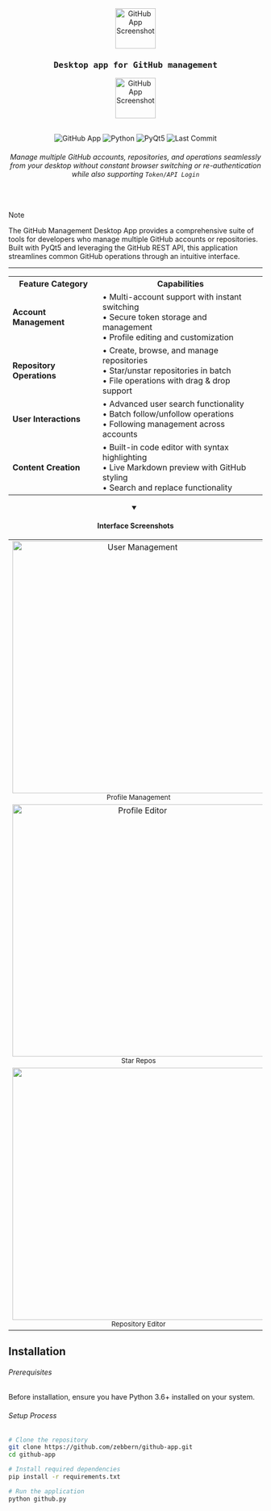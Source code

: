 <div align="center">

<img src="https://github.com/user-attachments/assets/54141f1c-8a6f-4570-a7b3-4ea87e911ecf" alt="GitHub App Screenshot" width="80"/>
<kbd>
  
<h3 align="center">
    
  Desktop app for GitHub management
  
</h3>

</kbd>
<img src="https://github.com/user-attachments/assets/54141f1c-8a6f-4570-a7b3-4ea87e911ecf" alt="GitHub App Screenshot" width="80"/>

<br>
<br>

![GitHub App](https://img.shields.io/badge/GitHub-Desktop%20App-2ea44f?style=flat-square&logo=github)
![Python](https://img.shields.io/badge/python-3.6+-3776AB.svg?style=flat-square&logo=python&logoColor=white)
![PyQt5](https://img.shields.io/badge/PyQt5-41CD52.svg?style=flat-square&logo=qt&logoColor=white)
![Last Commit](https://img.shields.io/badge/Last%20Commit-May%202025-blue?style=flat-square)

<h6>

<em>Manage multiple GitHub accounts, repositories, and operations seamlessly from your desktop without constant browser switching or re-authentication while also supporting `Token/API Login`</em>

</h6>


</div>

<br>

> [!Note]
> The GitHub Management Desktop App provides a comprehensive suite of tools for developers who manage multiple GitHub accounts or repositories. Built with PyQt5 and leveraging the GitHub REST API, this application streamlines common GitHub operations through an intuitive interface.

<hr/>

<table>
  <tr>
    <th align="center">Feature Category</th>
    <th align="center">Capabilities</th>
  </tr>
  <tr>
    <td><b>Account Management</b></td>
    <td>
      • Multi-account support with instant switching<br/>
      • Secure token storage and management<br/>
      • Profile editing and customization
    </td>
  </tr>
  <tr>
    <td><b>Repository Operations</b></td>
    <td>
      • Create, browse, and manage repositories<br/>
      • Star/unstar repositories in batch<br/>
      • File operations with drag & drop support
    </td>
  </tr>
  <tr>
    <td><b>User Interactions</b></td>
    <td>
      • Advanced user search functionality<br/>
      • Batch follow/unfollow operations<br/>
      • Following management across accounts
    </td>
  </tr>
  <tr>
    <td><b>Content Creation</b></td>
    <td>
      • Built-in code editor with syntax highlighting<br/>
      • Live Markdown preview with GitHub styling<br/>
      • Search and replace functionality
    </td>
  </tr>
</table>

<div align="center">
  <details open>
    <summary><h4>Interface Screenshots</h4></summary>
    <table>
      <tr>
        <td align="center">
          <img src="https://github.com/user-attachments/assets/4f09ec03-03a6-45f2-bb2c-1b9c4f800bdf" alt="User Management" width="500"/>
          <br>
          <sub>Profile Management</sup>
        </td>
        <td align="center">
          <img src="https://github.com/user-attachments/assets/5720df95-0321-465a-9040-9242bd56373a" alt="Repository Browser" width="500"/>
          <br>
          <sub>Repository Browser & File Editor</sup>
        </td>
      </tr>
      <tr>
        <td align="center">
          <img src="https://github.com/user-attachments/assets/d772006d-3520-46d0-9f09-79b75c90e3cf" alt="Profile Editor" width="500"/>
          <br>
          <sub>Star Repos</sup></sub>
        </td>
        <td align="center">
          <img src="https://github.com/user-attachments/assets/11f5d8d8-2c01-4014-ab45-61f053a2aedf" alt="Markdown Preview" width="500"/>
          <br>
          <sub>Live Markdown Preview with GitHub-style Rendering</sub>
        </td>
      </tr>
      <tr>
        <td align="center">
          <img src="https://github.com/user-attachments/assets/7ad78d0f-b450-48b5-8a2f-9a74905974ca" width="500"/>
          <br>
          <sub>Repository Editor</sub>
        </td>
        <td align="center">
          <img src="https://github.com/user-attachments/assets/3f1efc10-9e40-4229-81e5-cc0b8bc445c1" alt="Token Management" width="500"/>
          <br>
          <sub>Login Interface</sub>
        </td>
      </tr>
    </table>
  </details>
</div>


## Installation

<h6>Prerequisites</h6>

Before installation, ensure you have Python 3.6+ installed on your system.

<h6>Setup Process</h6>

```bash
# Clone the repository
git clone https://github.com/zebbern/github-app.git
cd github-app

# Install required dependencies
pip install -r requirements.txt

# Run the application
python github.py
```
